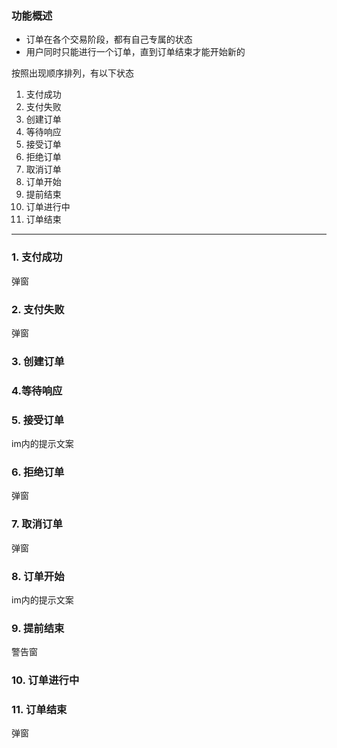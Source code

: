 ### 功能概述
* 订单在各个交易阶段，都有自己专属的状态
* 用户同时只能进行一个订单，直到订单结束才能开始新的

按照出现顺序排列，有以下状态

1. 支付成功
2. 支付失败
3. 创建订单
4. 等待响应
4. 接受订单
5. 拒绝订单
6. 取消订单
7. 订单开始
8. 提前结束
9. 订单进行中
10. 订单结束

---



### 1. 支付成功
弹窗

### 2. 支付失败
弹窗

### 3. 创建订单


### 4.等待响应


### 5. 接受订单
im内的提示文案

### 6. 拒绝订单
弹窗

### 7. 取消订单
弹窗

### 8. 订单开始
im内的提示文案

### 9. 提前结束
警告窗

### 10. 订单进行中


### 11. 订单结束
弹窗